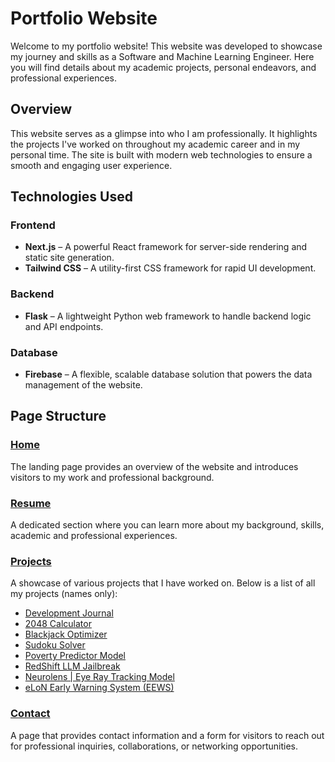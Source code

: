 # Portfolio Website
Welcome to my portfolio website! This website was developed to showcase my journey and skills as a Software and Machine Learning Engineer. Here you will find details about my academic projects, personal endeavors, and professional experiences.

## Overview
This website serves as a glimpse into who I am professionally. It highlights the projects I've worked on throughout my academic career and in my personal time. The site is built with modern web technologies to ensure a smooth and engaging user experience.

## Technologies Used

### Frontend
- **Next.js** – A powerful React framework for server-side rendering and static site generation.
- **Tailwind CSS** – A utility-first CSS framework for rapid UI development.

### Backend
- **Flask** – A lightweight Python web framework to handle backend logic and API endpoints.

### Database
- **Firebase** – A flexible, scalable database solution that powers the data management of the website.

## Page Structure

### [Home](https://www.nirvekpandey.com/)
The landing page provides an overview of the website and introduces visitors to my work and professional background.

### [Resume]((https://www.nirvekpandey.com/resume))
A dedicated section where you can learn more about my background, skills, academic and professional experiences. 

### [Projects]((https://www.nirvekpandey.com/projects))
A showcase of various projects that I have worked on. Below is a list of all my projects (names only):
- [Development Journal](https://cse110-sp24-group11.github.io/cse110-sp24-group11/assets/src/front-page/index.html)
- [2048 Calculator](https://nirvekpandey.com/projects/demos/2048)
- [Blackjack Optimizer](https://nirvekpandey.com/projects/demos/Blackjack)
- [Sudoku Solver](https://nirvekpandey.com/projects/demos/Sudoku)
- [Poverty Predictor Model](https://docs.google.com/document/d/140T-F3hy8HARVfjZIojAdDXH6NzFwpvGdeRPAN3UmHk/edit?tab=t.0#heading=h.rx0aees35i1p)
- [RedShift LLM Jailbreak](https://github.com/NirvekPanda/RedShift)
- [Neurolens | Eye Ray Tracking Model](https://www.neurolens.com/)
- [eLoN Early Warning System (EEWS)](https://www.darischen.com/projects/stock-analysis-and-prediction)

### [Contact](https://www.nirvekpandey.com/contact)
A page that provides contact information and a form for visitors to reach out for professional inquiries, collaborations, or networking opportunities.

